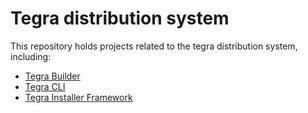 # Tegra distribution system
This repository holds projects related to the tegra distribution system, including:
- [Tegra Builder](lib/builder/README.md)
- [Tegra CLI](lib/cli/README.md)
- [Tegra Installer Framework](lib/installer)